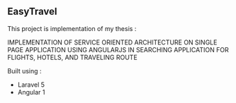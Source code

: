 ## EasyTravel

This project is implementation of my thesis : 

IMPLEMENTATION OF SERVICE ORIENTED ARCHITECTURE ON SINGLE PAGE
APPLICATION USING ANGULARJS IN SEARCHING APPLICATION FOR FLIGHTS,
HOTELS, AND TRAVELING ROUTE

Built using :
- Laravel 5
- Angular 1
